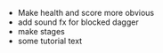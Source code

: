 

* Make health and score more obvious
* add sound fx for blocked dagger
* make stages
* some tutorial text
